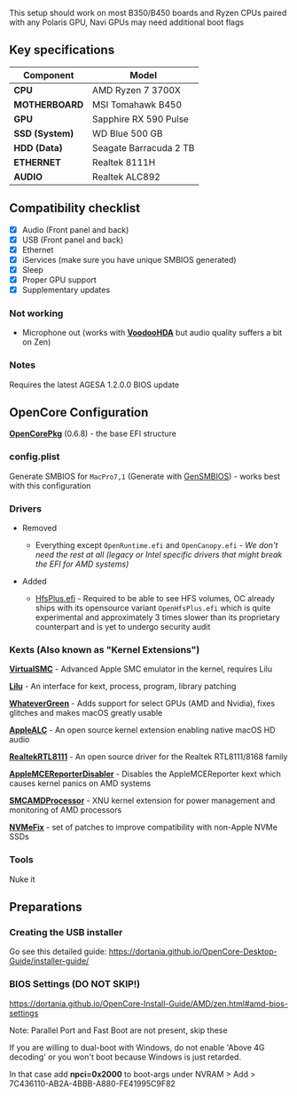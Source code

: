 This setup should work on most B350/B450 boards and Ryzen CPUs paired with any Polaris GPU, Navi GPUs may need additional boot flags

## Key specifications

| Component | Model |
| --------- | ----- |
| **CPU** | AMD Ryzen 7 3700X |
| **MOTHERBOARD** | MSI Tomahawk B450 |
| **GPU** | Sapphire RX 590 Pulse |
| **SSD (System)** | WD Blue 500 GB |
| **HDD (Data)** | Seagate Barracuda 2 TB |
| **ETHERNET** | Realtek 8111H |
| **AUDIO** | Realtek ALC892 |

## Compatibility checklist
- [x] Audio (Front panel and back)
- [x] USB (Front panel and back)
- [x] Ethernet
- [x] iServices (make sure you have unique SMBIOS generated)
- [x] Sleep
- [x] Proper GPU support
- [x] Supplementary updates

### Not working
* Microphone out (works with **[VoodooHDA](https://sourceforge.net/projects/voodoohda/)** but audio quality suffers a bit on Zen)

### Notes
Requires the latest AGESA 1.2.0.0 BIOS update

## OpenCore Configuration

**[OpenCorePkg](https://github.com/acidanthera/OpenCorePkg.git)** (0.6.8) - the base EFI structure

### config.plist

Generate SMBIOS for `MacPro7,1` (Generate with [GenSMBIOS](https://github.com/corpnewt/GenSMBIOS)) - works best with this configuration

 ### Drivers

* Removed
   - Everything except `OpenRuntime.efi` and `OpenCanopy.efi` - _We don't need the rest at all (legacy or Intel specific drivers that might break the EFI for AMD systems)_
   
* Added
   - [HfsPlus.efi](https://github.com/acidanthera/OcBinaryData/blob/master/Drivers/HfsPlus.efi) - Required to be able to see HFS volumes, OC already ships with its opensource variant `OpenHfsPlus.efi` which is quite experimental and approximately 3 times slower than its proprietary counterpart and is yet to undergo security audit

### Kexts (Also known as "Kernel Extensions")

**[VirtualSMC](https://github.com/acidanthera/VirtualSMC)** - Advanced Apple SMC emulator in the kernel, requires Lilu

**[Lilu](https://github.com/acidanthera/Lilu)** - An interface for kext, process, program, library patching

**[WhateverGreen](https://github.com/acidanthera/WhateverGreen)** - Adds support for select GPUs (AMD and Nvidia), fixes glitches and makes macOS greatly usable

**[AppleALC](https://github.com/acidanthera/AppleALC)** - An open source kernel extension enabling native macOS HD audio

**[RealtekRTL8111](https://github.com/Mieze/RTL8111_driver_for_OS_X)** - An open source driver for the Realtek RTL8111/8168 family

**[AppleMCEReporterDisabler](https://github.com/acidanthera/bugtracker/issues/424#issuecomment-535624313)** - Disables the AppleMCEReporter kext which causes kernel panics on AMD systems

**[SMCAMDProcessor](https://github.com/trulyspinach/SMCAMDProcessor)** - XNU kernel extension for power management and monitoring of AMD processors

**[NVMeFix](https://github.com/acidanthera/NVMeFix)** - set of patches to improve compatibility with non-Apple NVMe SSDs

### Tools

Nuke it

## Preparations

### Creating the USB installer

Go see this detailed guide: <https://dortania.github.io/OpenCore-Desktop-Guide/installer-guide/>

### BIOS Settings (DO NOT SKIP!)
<https://dortania.github.io/OpenCore-Install-Guide/AMD/zen.html#amd-bios-settings>

Note: Parallel Port and Fast Boot are not present, skip these

If you are willing to dual-boot with Windows, do not enable 'Above 4G decoding' or you won't boot because Windows is just retarded.

In that case add **npci=0x2000** to boot-args under NVRAM > Add > 7C436110-AB2A-4BBB-A880-FE41995C9F82
